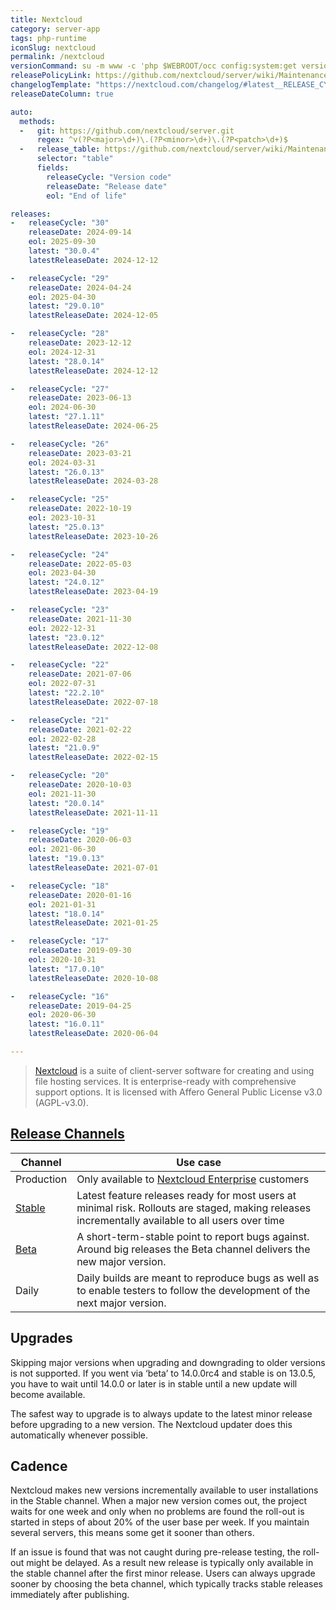 ```yaml
---
title: Nextcloud
category: server-app
tags: php-runtime
iconSlug: nextcloud
permalink: /nextcloud
versionCommand: su -m www -c 'php $WEBROOT/occ config:system:get version'
releasePolicyLink: https://github.com/nextcloud/server/wiki/Maintenance-and-Release-Schedule
changelogTemplate: "https://nextcloud.com/changelog/#latest__RELEASE_CYCLE__"
releaseDateColumn: true

auto:
  methods:
  -   git: https://github.com/nextcloud/server.git
      regex: ^v(?P<major>\d+)\.(?P<minor>\d+)\.(?P<patch>\d+)$
  -   release_table: https://github.com/nextcloud/server/wiki/Maintenance-and-Release-Schedule
      selector: "table"
      fields:
        releaseCycle: "Version code"
        releaseDate: "Release date"
        eol: "End of life"

releases:
-   releaseCycle: "30"
    releaseDate: 2024-09-14
    eol: 2025-09-30
    latest: "30.0.4"
    latestReleaseDate: 2024-12-12

-   releaseCycle: "29"
    releaseDate: 2024-04-24
    eol: 2025-04-30
    latest: "29.0.10"
    latestReleaseDate: 2024-12-05

-   releaseCycle: "28"
    releaseDate: 2023-12-12
    eol: 2024-12-31
    latest: "28.0.14"
    latestReleaseDate: 2024-12-12

-   releaseCycle: "27"
    releaseDate: 2023-06-13
    eol: 2024-06-30
    latest: "27.1.11"
    latestReleaseDate: 2024-06-25

-   releaseCycle: "26"
    releaseDate: 2023-03-21
    eol: 2024-03-31
    latest: "26.0.13"
    latestReleaseDate: 2024-03-28

-   releaseCycle: "25"
    releaseDate: 2022-10-19
    eol: 2023-10-31
    latest: "25.0.13"
    latestReleaseDate: 2023-10-26

-   releaseCycle: "24"
    releaseDate: 2022-05-03
    eol: 2023-04-30
    latest: "24.0.12"
    latestReleaseDate: 2023-04-19

-   releaseCycle: "23"
    releaseDate: 2021-11-30
    eol: 2022-12-31
    latest: "23.0.12"
    latestReleaseDate: 2022-12-08

-   releaseCycle: "22"
    releaseDate: 2021-07-06
    eol: 2022-07-31
    latest: "22.2.10"
    latestReleaseDate: 2022-07-18

-   releaseCycle: "21"
    releaseDate: 2021-02-22
    eol: 2022-02-28
    latest: "21.0.9"
    latestReleaseDate: 2022-02-15

-   releaseCycle: "20"
    releaseDate: 2020-10-03
    eol: 2021-11-30
    latest: "20.0.14"
    latestReleaseDate: 2021-11-11

-   releaseCycle: "19"
    releaseDate: 2020-06-03
    eol: 2021-06-30
    latest: "19.0.13"
    latestReleaseDate: 2021-07-01

-   releaseCycle: "18"
    releaseDate: 2020-01-16
    eol: 2021-01-31
    latest: "18.0.14"
    latestReleaseDate: 2021-01-25

-   releaseCycle: "17"
    releaseDate: 2019-09-30
    eol: 2020-10-31
    latest: "17.0.10"
    latestReleaseDate: 2020-10-08

-   releaseCycle: "16"
    releaseDate: 2019-04-25
    eol: 2020-06-30
    latest: "16.0.11"
    latestReleaseDate: 2020-06-04

---
```


> [Nextcloud](https://nextcloud.com/) is a suite of client-server software for creating and using
> file hosting services. It is enterprise-ready with comprehensive support options. It is licensed
> with Affero General Public License v3.0 (AGPL-v3.0).

## [Release Channels][channels]

| Channel          | Use case                                                                                                                                          |
|------------------|---------------------------------------------------------------------------------------------------------------------------------------------------|
| Production       | Only available to [Nextcloud Enterprise][enterprise] customers                                                                                    |
| [Stable][stable] | Latest feature releases ready for most users at minimal risk. Rollouts are staged, making releases incrementally available to all users over time |
| [Beta][beta]     | A short-term-stable point to report bugs against. Around big releases the Beta channel delivers the new major version.                            |
| Daily            | Daily builds are meant to reproduce bugs as well as to enable testers to follow the development of the next major version.                        |

## Upgrades

Skipping major versions when upgrading and downgrading to older versions is not supported.
If you went via ‘beta’ to 14.0.0rc4 and stable is on 13.0.5, you have to wait until 14.0.0 or later
is in stable until a new update will become available.

The safest way to upgrade is to always update to the latest minor release before upgrading to a new
version. The Nextcloud updater does this automatically whenever possible.

## Cadence

Nextcloud makes new versions incrementally available to user installations in the Stable channel.
When a major new version comes out, the project waits for one week and only when no problems are
found the roll-out is started in steps of about 20% of the user base per week. If you maintain
several servers, this means some get it sooner than others.

If an issue is found that was not caught during pre-release testing, the roll-out might be delayed.
As a result new release is typically only available in the stable channel after the first minor
release. Users can always upgrade sooner by choosing the beta channel, which typically tracks
stable releases immediately after publishing.

[stable]: https://nextcloud.com/install/
[enterprise]: https://nextcloud.com/enterprise/ "Nextcloud Enterprise"
[beta]: https://download.nextcloud.com/server/prereleases/ "Beta releases"
[channels]: https://nextcloud.com/release-channels/
